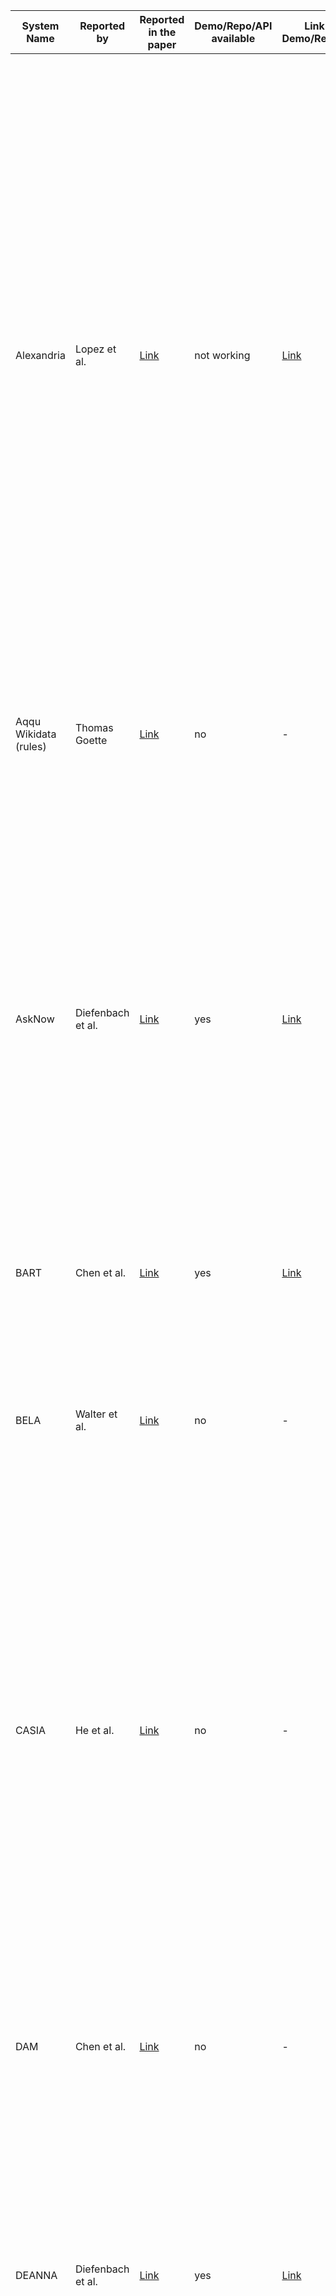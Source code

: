 | System Name           | Reported by       | Reported in the paper                                                                                                                                                                        | Demo/Repo/API available | Link to Demo/Repo/API                                                                                      | Original paper                                                                                                           | System description                                                                                                                                                                                                                                                                                                                                                                                                                                                                                                                                                                                                                                                                                                                                                                                                                                                                                                                                                                                                                                                                           | Reference                                                                                                                                                                     |
| --------------------- | ----------------- | -------------------------------------------------------------------------------------------------------------------------------------------------------------------------------------------- | ----------------------- | ---------------------------------------------------------------------------------------------------------- | ------------------------------------------------------------------------------------------------------------------------ | -------------------------------------------------------------------------------------------------------------------------------------------------------------------------------------------------------------------------------------------------------------------------------------------------------------------------------------------------------------------------------------------------------------------------------------------------------------------------------------------------------------------------------------------------------------------------------------------------------------------------------------------------------------------------------------------------------------------------------------------------------------------------------------------------------------------------------------------------------------------------------------------------------------------------------------------------------------------------------------------------------------------------------------------------------------------------------------------- | ----------------------------------------------------------------------------------------------------------------------------------------------------------------------------- |
| Alexandria            | Lopez et al.      | [Link](https://www.sciencedirect.com/science/article/pii/S157082681300022X?casa_token=NBVj-I48uxAAAAAA:izoYV-LubTYApUYRCtnZFPuvdACyWHHNnwVBjo1S1K24AiXYmMde9vdEBsCxdpAvlfNvPswrzr8#br000150) | not working             | [Link](http://alexandria.neofonie.de/)                                                                     | [Link](https://link.springer.com/chapter/10.1007/978-3-662-46641-4_8)                                                    | Alexandria is a German question answering system over a domain ontology that was built primarily with data from Freebase, Authors propose a new formal query building approach that consists of two stages. In the first stage, they predict the query structure of the question and leverage the structure to constrain the generation of the candidate queries and propose a novel graph generation framework to handle the structure prediction task and design an encoder-decoder model to predict the argument of the predetermined operation in each generative step. In the second stage, they follow the previous methods to rank the candidate queries. predict the query structure of the question and leverage the structure to constrain the generation of the candidate queries and propose a novel graph generation framework to handle the structure prediction task and design an encoder-decoder model to predict the argument of the predetermined operation in each generative step. In the second stage, they follow the previous methods to rank the candidate queries. | Chen et al. only one triple, provide a modular, easy-toextend QA pipeline and evaluate it on the SimpleQuestionsWikidata benchmark. Ranking is learned from the training set. |
| Aqqu Wikidata (rules) | Thomas Goette     | [Link](https://ad-publications.cs.uni-freiburg.de/theses/Master_Thomas_Götte_2021.pdf)                                                                                                       | no                      | -                                                                                                          | [Link](https://ad-publications.cs.uni-freiburg.de/theses/Master_Thomas_Götte_2021.pdf)                                   | Author focus on simple questions which means that the corresponding SPARQL query contains only one triple, provide a modular, easy-toextend QA pipeline and evaluate it on the SimpleQuestionsWikidata benchmark. Ranking with a set of weighted features.                                                                                                                                                                                                                                                                                                                                                                                                                                                                                                                                                                                                                                                                                                                                                                                                                                   | Thomas Goette                                                                                                                                                                 |
| AskNow                | Diefenbach et al. | [Link](http://www.semantic-web-journal.net/system/files/swj2038.pdf)                                                                                                                         | yes                     | [Link](https://github.com/AskNowQA)                                                                        | [Link](https://www.springerprofessional.de/en/asknow-a-framework-for-natural-language-query-formalization-in-s/10191942) | Authors propose a framework, called AskNow, where users can pose queries in English to a target RDF knowledge base (e.g. DBpedia), which are first normalized into an intermediary canonical syntactic form, called Normalized Query Structure (NQS), and then translated into SPARQL queries. NQS facilitates the identification of the desire (or expected output information) and the user-provided input information, and establishing their mutual semantic relationship. At the same time, it is sufficiently adaptive to query paraphrasing. We have empirically evaluated the framework with respect to the syntactic robustness of NQS and semantic accuracy of the SPARQL translator on standard benchmark datasets.                                                                                                                                                                                                                                                                                                                                                               | Dubey et al.                                                                                                                                                                  |
| BART                  | Chen et al.       | [Link](https://arxiv.org/pdf/2111.00732.pdf)                                                                                                                                                 | yes                     | [Link](https://github.com/pytorch/fairseq/blob/main/examples/bart/README.md)                               | [Link](https://arxiv.org/abs/1910.13461)                                                                                 | BART is a strong pre-trained sequence-tosequence model, that treats the problem of KGQA as a conventional machine translation task from NLQ to SPARQL.                                                                                                                                                                                                                                                                                                                                                                                                                                                                                                                                                                                                                                                                                                                                                                                                                                                                                                                                       | Lewis et al.                                                                                                                                                                  |
| BELA                  | Walter et al.     | [Link](https://download.hrz.tu-darmstadt.de/pub/FB20/Dekanat/Publikationen/UKP/76500354.pdf)                                                                                                 | no                      | -                                                                                                          | same as reporting paper                                                                                                  | Authors present a question answering system architecture whichprocesses natural language questions in a pipeline consisting of five steps:i) question parsing and query template generation, ii) lookup in an inverted index, iii) string similarity computation, iv) lookup in a lexicaldatabase in order to find synonyms, and v) semantic similarity computation                                                                                                                                                                                                                                                                                                                                                                                                                                                                                                                                                                                                                                                                                                                          | Walter et al.                                                                                                                                                                 |
| CASIA                 | He et al.         | [Link](http://nlpr-web.ia.ac.cn/cip/~liukang/liukangPageFile/QALD-3.pdf)                                                                                                                     | no                      | -                                                                                                          | same as reporting paper                                                                                                  | CASIA implements a basic pipeline framework which consists three main components, including question analysis, resource mapping and SPARQL generation. Inspecific, authors first employ shallow and deep linguistic analysis to transform NL-queriesinto a set of Query Triples with <subject, predict, object> format. Second, they mapeach phrase in Query Triple to the corresponding resource (class, entity, or property)in DBpedia. As a result, Ontology Triples are generated. Thirdly, the SPARQL querieswill be constructed based on Ontology Triple and question type. At last, the generatedSPARQL queries is used to search on the Linked Data, and the best answer can bepicked out through validating and ranking.                                                                                                                                                                                                                                                                                                                                                            | He et al.                                                                                                                                                                     |
| DAM                   | Chen et al.       | [Link](https://arxiv.org/pdf/2111.00732.pdf)                                                                                                                                                 | no                      | -                                                                                                          | [Link](https://ur.booksc.me/book/82262350/2e40d5)                                                                        | Authors propose a transformer-based deep attentive semantic matching model (DAM), to identify the KB relations corresponding to the questions. The DAM is completely based on the attention mechanism and applies the fine-grained word-level attention to enhance the matching of questions and relations. On the basis of the DAM, we build a three-stage KBQA pipeline system                                                                                                                                                                                                                                                                                                                                                                                                                                                                                                                                                                                                                                                                                                             | Chen et al.                                                                                                                                                                   |
| DEANNA                | Diefenbach et al. | [Link](http://www.semantic-web-journal.net/system/files/swj2038.pdf)                                                                                                                         | yes                     | [Link](https://www.mpi-inf.mpg.de/departments/databases-and-information-systems/research/yago-naga/deanna) | [Link](https://aclanthology.org/D12-1035.pdf)                                                                            | The method is based on an integer linear program to solve several disambiguation tasks jointly: the segmentation of questions into phrases; the mapping of phrases to semantic entities, classes, and relations; and the construction of SPARQL triple patterns. Our solution harnesses the rich type system provided by knowledge bases in the web of linked data, to constrain our semantic-coherence objective function.                                                                                                                                                                                                                                                                                                                                                                                                                                                                                                                                                                                                                                                                  | Yahya et al.                                                                                                                                                                  |
| DTQA                  | Omar et al.       | [Link](http://ceur-ws.org/Vol-2980/paper312.pdf)                                                                                                                                             | no                      | -                                                                                                          | [Link](https://ojs.aaai.org/index.php/AAAI/article/view/17988)                                                           | Authors demonstrate Deep Thinking Question Answering (DTQA), a semantic parsing and reasoning-based KBQA system. DTQA (1) integrates multiple, reusable modules that are trained specifically for their individual tasks (e.g. semantic parsing, entity linking, and relationship linking), eliminating the need for end-to-end KBQA training data; (2) leverages semantic parsing and a reasoner for improved question understanding.                                                                                                                                                                                                                                                                                                                                                                                                                                                                                                                                                                                                                                                       | Abdelaziz et al.                                                                                                                                                              |
